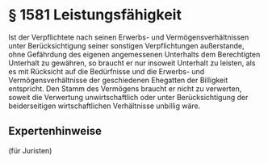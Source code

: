 # § 1581 Leistungsfähigkeit
Ist der Verpflichtete nach seinen Erwerbs- und Vermögensverhältnissen unter Berücksichtigung seiner sonstigen Verpflichtungen außerstande, ohne Gefährdung des eigenen angemessenen Unterhalts dem Berechtigten Unterhalt zu gewähren, so braucht er nur insoweit Unterhalt zu leisten, als es mit Rücksicht auf die Bedürfnisse und die Erwerbs- und Vermögensverhältnisse der geschiedenen Ehegatten der Billigkeit entspricht. Den Stamm des Vermögens braucht er nicht zu verwerten, soweit die Verwertung unwirtschaftlich oder unter Berücksichtigung der beiderseitigen wirtschaftlichen Verhältnisse unbillig wäre.
## Expertenhinweise
(für Juristen)